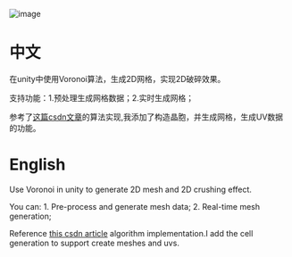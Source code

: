 
![image](https://github.com/user-attachments/assets/2007fb25-0635-4589-a53f-6126cf10b2fe)

# 中文
在unity中使用Voronoi算法，生成2D网格，实现2D破碎效果。

支持功能：1.预处理生成网格数据；2.实时生成网格；

参考了[这篇csdn文章](https://blog.csdn.net/w1594731007/article/details/89705489 )的算法实现,我添加了构造晶胞，并生成网格，生成UV数据的功能。

# English
Use Voronoi in unity to generate 2D mesh and 2D crushing effect.

You can: 1. Pre-process and generate mesh data; 2. Real-time mesh generation;

Reference [this csdn article](https://blog.csdn.net/w1594731007/article/details/89705489) algorithm implementation.I add the cell generation to support create meshes and uvs.
